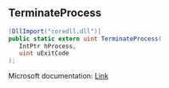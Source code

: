 ## TerminateProcess

```csharp
[DllImport("coredll.dll")]
public static extern uint TerminateProcess(
   IntPtr hProcess,
   uint uExitCode
);
```

Microsoft documentation: [Link](https://docs.microsoft.com/en-us/windows/win32/api/processthreadsapi/nf-processthreadsapi-terminateprocess)
